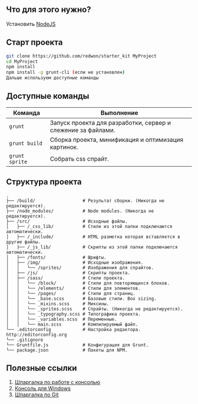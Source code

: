## Что для этого нужно?

Установить [NodeJS](https://nodejs.org/en/)

## Старт проекта

```bash
git clone https://github.com/redwon/starter_kit MyProject
cd MyProject
npm install
npm install -g grunt-cli (если не установлен)
Дальше используем доступные команды
```

## Доступные команды

<table>
  <thead>
    <tr>
      <th>Команда</th>
      <th>Выполнение</th>
    </tr>
  </thead>
  <tbody>
    <tr>
      <td width="22%"><code>grunt</code></td>
      <td>Запуск проекта для разработки, сервер и слежение за файлами.</td>
    </tr>
    <tr>
      <td><code>grunt build</code></td>
      <td>Сборка проекта, минификация и оптимизация картинок.</td>
    </tr>
    <tr>
      <td><code>grunt sprite</code></td>
      <td>Собрать css спрайт.</td>
    </tr>
  </tbody>
</table>

## Структура проекта

```
.
├── /build/                  # Результат сборки. (Никогда не редактируется).
├── /node_modules/           # Node modules. (Никогда не редактируется).
├── /src/                    # Исходные файлы.
│   ├── /_css_lib/           # Стили из этой папки подключаются автоматически.
│   ├── /_include/           # HTML разметка которая вставляется в другие файлы.
│   ├── /_js_lib/            # Скрипты из этой папки подключаются автоматически.
│   ├── /fonts/              # Шрифты.
│   ├── /img/                # Исходные изображения.
│   │   └── /sprites/        # Изображения для спрайтов.
│   ├── /js/                 # Скрипты проекта.
│   ├── /sass/               # Стили проекта.
│   │   └── /block/          # Стили для повторяющихся блоков.
│   │   └── /elements/       # Стили для элементов.
│   │   └── /pages/          # Стили для страниц.
│   │   └── _base.scss       # Базовые стили. Box sizing.
│   │   └── _mixins.scss     # Миксины.
│   │   └── _sprites.scss    # Спрайты. (Никогда не редактируется).
│   │   └── _typography.scss # Типографика проекта.
│   │   └── _variables.scss  # Переменные.
│   │   └── main.scss        # Компилируемый файл.
└── .editorconfig            # Настройка редактора. http://editorconfig.org
└── .gitignore
└── Gruntfile.js             # Конфигурация для Grunt.
└── package.json             # Пакеты для NPM.
```

## Полезные ссылки

1. [Шпаргалка по работе с консолью](https://github.com/nicothin/web-development/tree/master/bash)
2. [Консоль для Windows](http://nicothin.pro/page/console-windows)
3. [Шпаргалка по Git](https://github.com/nicothin/web-development/tree/master/git)
